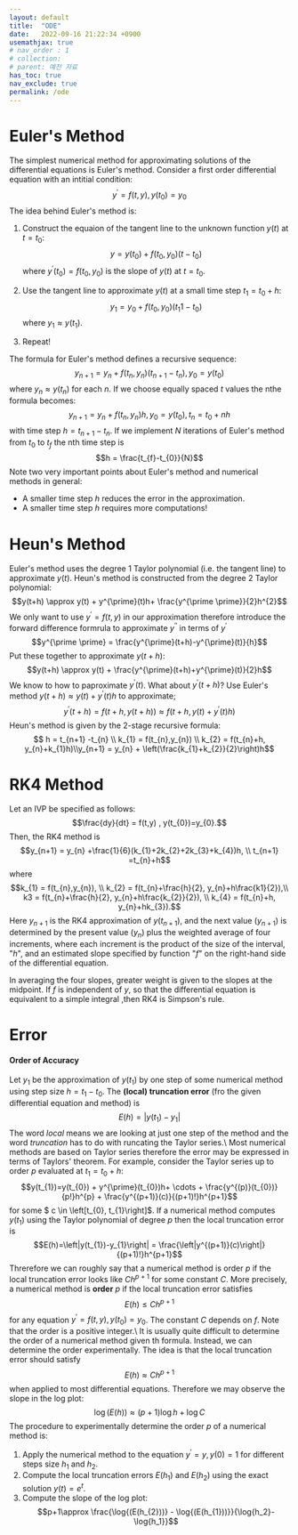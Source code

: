 ```yaml
---
layout: default
title:  "ODE"
date:   2022-09-16 21:22:34 +0900
usemathjax: true
# nav_order : 1
# collection: 
# parent: 예전 자료
has_toc: true
nav_exclude: true
permalink: /ode
---
```



# Euler's Method
The simplest numerical method for approximating solutions of the differential equations is Euler's method. Consider a first order differential equation with an intitial condition:
$$y^{\prime} = f(t,y), y(t_{0}) =y_{0} $$
The idea behind Euler's method is:
1. Construct the equaion of the tangent line to the unknown function $y(t)$ at $t=t_{0}$: $$y = y(t_{0}) + f(t_{0},y_{0})(t-t_{0})$$ where $y^{\prime}(t_{0})=f(t_{0},y_{0})$ is the slope of $y(t)$ at $t=t_{0}$.

2. Use the tangent line to approximate $y(t)$ at a small time step $t_{1}=t_{0}+h$: $$y_{1} =y_{0} + f(t_{0},y_{0})(t_1{1}-t_{0})$$ where $y_{1} \approx y(t_{1})$.

3. Repeat!

The formula for Euler's method defines a recursive sequence: $$y_{n+1}=y_{n}+f(t_{n},y_{n})(t_{n+1}-t_{n}), y_{0} = y(t_{0})$$
where $y_{n} \approx y(t_{n})$ for each $n$. If we choose equally spaced $t$ values the nthe formula becomes:
$$y_{n+1} = y_{n} + f(t_{n},y_{n})h, y_{0} =y(t_{0}), t_{n} =t_{0}+nh$$
with time step $h=t_{n+1}-t_{n}$. If we implement $N$ iterations of Euler's method from $t_{0}$ to $t_{f}$ the nth time step is $$h = \frac{t_{f}-t_{0}}{N}$$
Note two very important points about Euler's method and numerical methods in general:
* A smaller time step $h$ reduces the error in the approximation.
* A smaller time step $h$ requires more computations!

# Heun's Method
Euler's method uses the degree 1 Taylor polynomial (i.e. the tangent line) to approximate $y(t)$. Heun's method is constructed from the degree 2 Taylor polynomial:
$$y(t+h) \approx y(t) + y^{\prime}(t)h+ \frac{y^{\prime \prime}}{2}h^{2}$$
We only want to use $y^{\prime}=f(t,y)$ in our approximation therefore introduce the forward difference formrula to approximate $y^{\prime \prime}$ in terms of $y^{\prime}$
$$y^{\prime \prime} = \frac{y^{\prime}(t+h)-y^{\prime}(t)}{h}$$
Put these together to approximate $y(t+h)$: 
$$y(t+h) \approx y(t) + \frac{y^{\prime}(t+h)+y^{\prime}(t)}{2}h$$
We know to how to paproximate $y^{\prime}(t)$. What about $y^{\prime}(t+h)$?
Use Euler's method $y(t+h)\approx y(t) +y^{\prime}(t)h$ to approximate;
$$y^{\prime} (t+h) = f(t+h, y(t+h)) \approx f(t+h, y(t)+y^{\prime}(t)h)$$
Heun's method is given by the 2-stage recursive formula:
$$ h = t_{n+1} -t_{n} \\ k_{1} = f(t_{n},y_{n}) \\ k_{2} = f(t_{n}+h, y_{n}+k_{1}h)\\y_{n+1} = y_{n} + \left(\frac{k_{1}+k_{2}}{2}\right)h$$

# RK4 Method
Let an IVP be specified as follows:
$$\frac{dy}{dt} = f(t,y) , y(t_{0})=y_{0}.$$
Then, the RK4 method is $$y_{n+1} = y_{n} +\frac{1}{6}(k_{1}+2k_{2}+2k_{3}+k_{4})h, \\ t_{n+1} =t_{n}+h$$
where $$k_{1} = f(t_{n},y_{n}), \\ k_{2} = f(t_{n}+\frac{h}{2}, y_{n}+h\frac{k1}{2}),\\
k3 = f(t_{n}+\frac{h}{2}, y_{n}+h\frac{k_{2}}{2}), \\ k_{4} = f(t_{n}+h, y_{n}+hk_{3}).$$
Here $y_{n+1}$ is the RK4 approximation of $y(t_{n+1})$, and the next value $(y_{n+1})$ is determined by the present value $(y_{n})$ plus the weighted average of four increments, where each increment is the product of the size of the interval, "$h$", and an estimated slope specified by function "$f$" on the right-hand side of the differential equation.

In averaging the four slopes, greater weight is given to the slopes at the midpoint. If $f$ is independent of $y$, so that the differential equation is equivalent to a simple integral ,then RK4 is Simpson's rule.

# Error
#### Order of Accuracy
Let $y_{1}$ be the approximation of $y(t_{1})$ by one step of some numerical method using step size $h=t_{1}-t_{0}$. The **(local) truncation error** (fro the given differential equation and method) is $$E(h)=\left| y(t_{1})-y_{1}\right|$$
The word *local* means we are looking at just one step of the method and the word *truncation* has to do with runcating the Taylor series.\\
Most numerical methods are based on Taylor series therefore the error may be expressed in terms of Taylors' theorem. For example, consider the Taylor series up to order $p$ evaluated at $t_{1} = t_{0}+h$:
$$y(t_{1})=y(t_{0}) + y^{\prime}(t_{0})h+ \cdots + \frac{y^{(p)}(t_{0})}{p!}h^{p} + \frac{y^{(p+1)}(c)}{(p+1)!}h^{p+1}$$
for some $ c \in \left[t_{0}, t_{1}\right]$. If a numerical method computes $y(t_{1})$ using the Taylor polynomial of degree $p$ then the local truncation error is
$$E(h)=\left|y(t_{1})-y_{1}\right| = \frac{\left|y^{(p+1)}(c)\right|}{(p+1)!}h^{p+1}$$
Threrefore we can roughly say that a numerical method is order $p$ if the local truncation error looks like $Ch^{p+1}$ for some constant $C$.
More precisely, a numerical method is **order** $p$ if the local truncation error satisfies 
$$E(h)\leq Ch^{p+1}$$
for any equation $y^{\prime}=f(t,y), y(t_{0}) = y_{0}$. The constant $C$ depends on $f$. Note that the order is a positive integer.\\
It is usually quite difficult to determine the order of a numerical method given th formula. Instead, we can determine the order experimentally. The idea is that the local truncation error should satisfy $$E(h) \approx Ch^{p+1}$$
when applied to most differential equations. Therefore we may observe the slope in the log plot:
$$\log{(E(h))} \approx (p+1)\log{h}+\log{C}$$
The procedure to experimentally determine the order $p$ of a numerical method is:
1. Apply the numerical method to the equation $y^{\prime}=y, y(0)=1$ for different steps size $h_{1}$ and $h_{2}$.
1. Compute the local truncation errors $E(h_{1})$ and $E(h_{2})$ using the exact solution $y(t)=e^{t}$.
1. Compute the slope of the log plot: $$p+1\approx \frac{\log{(E(h_{2}))} - \log{(E(h_{1}))}}{\log{h_2}-\log{h_1}}$$